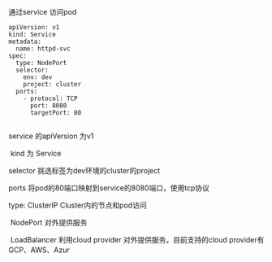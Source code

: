 通过service 访问pod

```
apiVersion: v1
kind: Service
metadata:
  name: httpd-svc
spec:
  type: NodePort
  selector:
    env: dev
    project: cluster
  ports:
    - protocol: TCP
      port: 8080
      targetPort: 80
      
```



service 的apiVersion 为v1

​                 kind 为 Service



selector  挑选标签为dev环境的cluster的project

ports   将pod的80端口映射到service的8080端口，使用tcp协议



type:   ClusterIP    Cluster内的节点和pod访问

​			NodePort   对外提供服务

​			LoadBalancer    利用cloud provider 对外提供服务。目前支持的cloud provider有GCP、AWS、Azur

​            